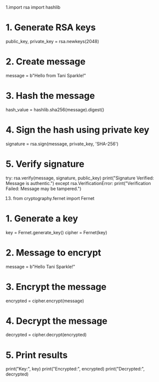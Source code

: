 1.import rsa
import hashlib

# 1. Generate RSA keys
public_key, private_key = rsa.newkeys(2048)

# 2. Create message
message = b"Hello from Tani Sparkle!"

# 3. Hash the message
hash_value = hashlib.sha256(message).digest()

# 4. Sign the hash using private key
signature = rsa.sign(message, private_key, 'SHA-256')

# 5. Verify signature
try:
    rsa.verify(message, signature, public_key)
    print("Signature Verified: Message is authentic.")
except rsa.VerificationError:
    print("Verification Failed: Message may be tampered.")



13. from cryptography.fernet import Fernet

# 1. Generate a key
key = Fernet.generate_key()
cipher = Fernet(key)

# 2. Message to encrypt
message = b"Hello Tani Sparkle!"

# 3. Encrypt the message
encrypted = cipher.encrypt(message)

# 4. Decrypt the message
decrypted = cipher.decrypt(encrypted)

# 5. Print results
print("Key:", key)
print("Encrypted:", encrypted)
print("Decrypted:", decrypted)
